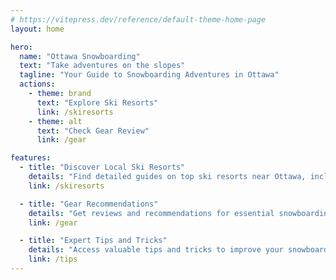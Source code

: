 ```yaml
---
# https://vitepress.dev/reference/default-theme-home-page
layout: home

hero:
  name: "Ottawa Snowboarding"
  text: "Take adventures on the slopes"
  tagline: "Your Guide to Snowboarding Adventures in Ottawa"
  actions:
    - theme: brand
      text: "Explore Ski Resorts"
      link: /skiresorts
    - theme: alt
      text: "Check Gear Review"
      link: /gear

features:
  - title: "Discover Local Ski Resorts"
    details: "Find detailed guides on top ski resorts near Ottawa, including Camp Fortune, Mont Tremblant, and Calabogie Peaks."
    link: /skiresorts

  - title: "Gear Recommendations"
    details: "Get reviews and recommendations for essential snowboarding gear to enhance your experience on the slopes."
    link: /gear

  - title: "Expert Tips and Tricks"
    details: "Access valuable tips and tricks to improve your snowboarding skills and make the most out of your adventures."
    link: /tips
---
```


